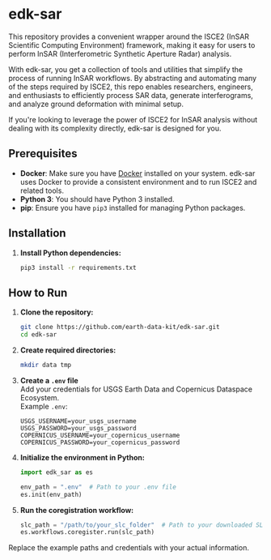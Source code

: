 # edk-sar

This repository provides a convenient wrapper around the ISCE2 (InSAR Scientific Computing Environment) framework, making it easy for users to perform InSAR (Interferometric Synthetic Aperture Radar) analysis. 

With edk-sar, you get a collection of tools and utilities that simplify the process of running InSAR workflows. By abstracting and automating many of the steps required by ISCE2, this repo enables researchers, engineers, and enthusiasts to efficiently process SAR data, generate interferograms, and analyze ground deformation with minimal setup.

If you're looking to leverage the power of ISCE2 for InSAR analysis without dealing with its complexity directly, edk-sar is designed for you.

## Prerequisites

- **Docker**: Make sure you have [Docker](https://docs.docker.com/get-docker/) installed on your system. edk-sar uses Docker to provide a consistent environment and to run ISCE2 and related tools.
- **Python 3**: You should have Python 3 installed.
- **pip**: Ensure you have `pip3` installed for managing Python packages.

## Installation

1. **Install Python dependencies:**
   ```bash
   pip3 install -r requirements.txt
   ```

## How to Run

1. **Clone the repository:**
   ```bash
   git clone https://github.com/earth-data-kit/edk-sar.git
   cd edk-sar
   ```

2. **Create required directories:**
   ```bash
   mkdir data tmp
   ```

3. **Create a `.env` file**  
   Add your credentials for USGS Earth Data and Copernicus Dataspace Ecosystem.  
   Example `.env`:
   ```
   USGS_USERNAME=your_usgs_username
   USGS_PASSWORD=your_usgs_password
   COPERNICUS_USERNAME=your_copernicus_username
   COPERNICUS_PASSWORD=your_copernicus_password
   ```

4. **Initialize the environment in Python:**
   ```python
   import edk_sar as es

   env_path = ".env"  # Path to your .env file
   es.init(env_path)
   ```

5. **Run the coregistration workflow:**
   ```python
   slc_path = "/path/to/your_slc_folder"  # Path to your downloaded SLCs
   es.workflows.coregister.run(slc_path)
   ```

Replace the example paths and credentials with your actual information.
